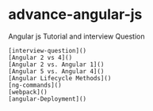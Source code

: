 # advance-angular-js

Angular js Tutorial and interview Question

    [interview-question]()
    [Angular 2 vs 4]()
    [Angular 2 vs. Angular 1]()
    [Angular 5 vs. Angular 4]()
    [Angular Lifecycle Methods]()
    [ng-commands]()
    [webpack]()
    [angular-Deployment]()
